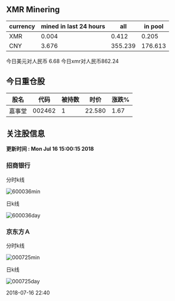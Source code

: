 ## XMR Minering

|currency|mined in last 24 hours|all|in pool|
|---|---|---|---|
|XMR|0.004|0.412|0.205|
|CNY|3.676|355.239|176.613|

今日美元对人民币 6.68	今日xmr对人民币862.24


## 今日重仓股 

|股名|代码|被持数|时价|涨跌%|
|---|---|---|---|---|
|嘉事堂|002462|1|22.580|1.67|

## 关注股信息
**更新时间 : Mon Jul 16 15:00:15 2018**
### 招商银行 
分时k线

![600036min](http://image.sinajs.cn/newchart/min/n/sh600036.gif)

日k线

![600036day](http://image.sinajs.cn/newchart/daily/n/sh600036.gif)

### 京东方Ａ 
分时k线

![000725min](http://image.sinajs.cn/newchart/min/n/sz000725.gif)

日k线

![000725day](http://image.sinajs.cn/newchart/daily/n/sz000725.gif)

2018-07-16 22:40